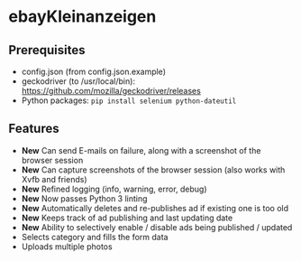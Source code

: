 # ebayKleinanzeigen

## Prerequisites

* config.json (from config.json.example)
* geckodriver (to /usr/local/bin): https://github.com/mozilla/geckodriver/releases
* Python packages: ```pip install selenium python-dateutil```

## Features

- **New** Can send E-mails on failure, along with a screenshot of the browser session
- **New** Can capture screenshots of the browser session (also works with Xvfb and friends)
- **New** Refined logging (info, warning, error, debug)
- **New** Now passes Python 3 linting
- **New** Automatically deletes and re-publishes ad if existing one is too old
- **New** Keeps track of ad publishing and last updating date
- **New** Ability to selectively enable / disable ads being published / updated
- Selects category and fills the form data
- Uploads multiple photos
